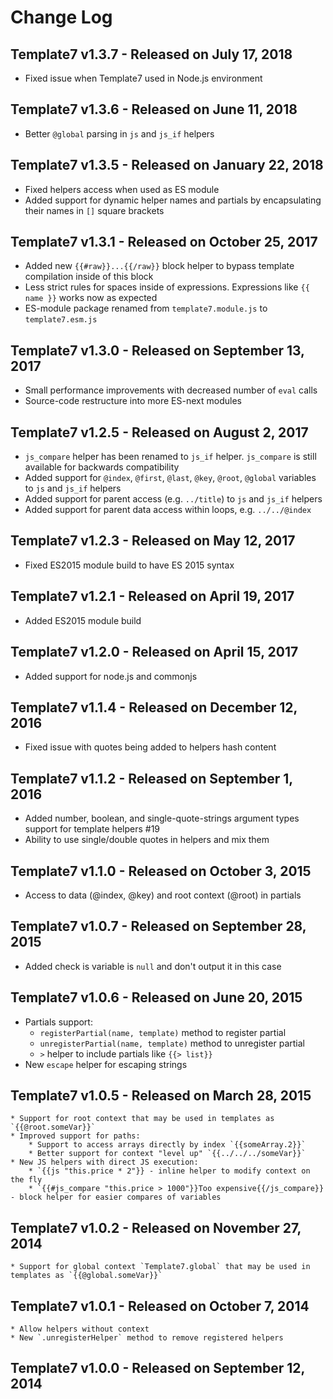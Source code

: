 # Change Log

## Template7 v1.3.7 - Released on July 17, 2018
  * Fixed issue when Template7 used in Node.js environment

## Template7 v1.3.6 - Released on June 11, 2018
  * Better `@global` parsing in `js` and `js_if` helpers

## Template7 v1.3.5 - Released on January 22, 2018
  * Fixed helpers access when used as ES module
  * Added support for dynamic helper names and partials by encapsulating their names in `[]` square brackets

## Template7 v1.3.1 - Released on October 25, 2017
  * Added new `{{#raw}}...{{/raw}}` block helper to bypass template compilation inside of this block
  * Less strict rules for spaces inside of expressions. Expressions like `{{ name }}` works now as expected
  * ES-module package renamed from `template7.module.js` to `template7.esm.js`

## Template7 v1.3.0 - Released on September 13, 2017
  * Small performance improvements with decreased number of `eval` calls
  * Source-code restructure into more ES-next modules

## Template7 v1.2.5 - Released on August 2, 2017
  * `js_compare` helper has been renamed to `js_if` helper. `js_compare` is still available for backwards compatibility
  * Added support for `@index`, `@first`, `@last`, `@key`, `@root`, `@global` variables to `js` and `js_if` helpers
  * Added support for parent access (e.g. `../title`)  to `js` and `js_if` helpers
  * Added support for parent data access within loops, e.g. `../../@index`

## Template7 v1.2.3 - Released on May 12, 2017
  * Fixed ES2015 module build to have ES 2015 syntax

## Template7 v1.2.1 - Released on April 19, 2017
  * Added ES2015 module build

## Template7 v1.2.0 - Released on April 15, 2017
  * Added support for node.js and commonjs

## Template7 v1.1.4 - Released on December 12, 2016
  * Fixed issue with quotes being added to helpers hash content

## Template7 v1.1.2 - Released on September 1, 2016
  * Added number, boolean, and single-quote-strings argument types support for template helpers #19
  * Ability to use single/double quotes in helpers and mix them

## Template7 v1.1.0 - Released on October 3, 2015
  * Access to data (@index, @key) and root context (@root) in partials

## Template7 v1.0.7 - Released on September 28, 2015
  * Added check is variable is `null` and don't output it in this case

## Template7 v1.0.6 - Released on June 20, 2015
  * Partials support:
    * `registerPartial(name, template)` method to register partial
    * `unregisterPartial(name, template)` method to unregister partial
    * `>` helper to include partials like `{{> list}}`
  * New `escape` helper for escaping strings

## Template7 v1.0.5 - Released on March 28, 2015
    * Support for root context that may be used in templates as `{{@root.someVar}}`
    * Improved support for paths:
        * Support to access arrays directly by index `{{someArray.2}}`
        * Better support for context "level up" `{{../../../someVar}}`
    * New JS helpers with direct JS execution:
        * `{{js "this.price * 2"}} - inline helper to modify context on the fly
        * `{{#js_compare "this.price > 1000"}}Too expensive{{/js_compare}} - block helper for easier compares of variables

## Template7 v1.0.2 - Released on November 27, 2014
    * Support for global context `Template7.global` that may be used in templates as `{{@global.someVar}}`

## Template7 v1.0.1 - Released on October 7, 2014
    * Allow helpers without context
    * New `.unregisterHelper` method to remove registered helpers

## Template7 v1.0.0 - Released on September 12, 2014
